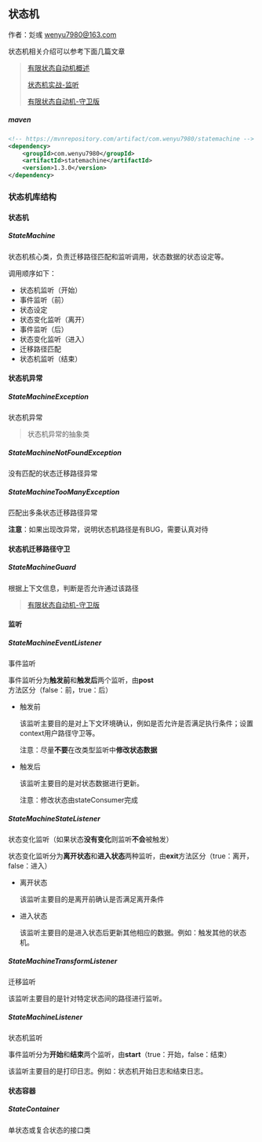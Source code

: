 ## 状态机

作者：彣彧 wenyu7980@163.com

状态机相关介绍可以参考下面几篇文章

> [有限状态自动机概述](https://www.jianshu.com/p/01b5a98c5e9b)
>
> [状态机实战-监听](https://www.jianshu.com/p/75ca23800020)
>
> [有限状态自动机-守卫版](https://www.jianshu.com/p/97db3c14fb85)

##### maven
```xml
<!-- https://mvnrepository.com/artifact/com.wenyu7980/statemachine -->
<dependency>
    <groupId>com.wenyu7980</groupId>
    <artifactId>statemachine</artifactId>
    <version>1.3.0</version>
</dependency>
```
### 状态机库结构

#### 状态机

##### StateMachine

状态机核心类，负责迁移路径匹配和监听调用，状态数据的状态设定等。

调用顺序如下：

+ 状态机监听（开始）
+ 事件监听（前）
+ 状态设定
+ 状态变化监听（离开）
+ 事件监听（后）
+ 状态变化监听（进入）
+ 迁移路径匹配
+ 状态机监听（结束）



#### 状态机异常

##### StateMachineException 

状态机异常

> 状态机异常的抽象类

##### StateMachineNotFoundException

没有匹配的状态迁移路径异常

##### StateMachineTooManyException 

匹配出多条状态迁移路径异常

**注意**：如果出现改异常，说明状态机路径是有BUG，需要认真对待

#### 状态机迁移路径守卫

##### StateMachineGuard

根据上下文信息，判断是否允许通过该路径

> [有限状态自动机-守卫版](https://www.jianshu.com/p/97db3c14fb85)

#### 监听

##### StateMachineEventListener

事件监听

事件监听分为**触发前**和**触发后**两个监听，由**post**方法区分（false：前，true：后）

+ 触发前

  该监听主要目的是对上下文环境确认，例如是否允许是否满足执行条件；设置context用户路径守卫等。

  注意：尽量**不要**在改类型监听中**修改状态数据**

+ 触发后

  该监听主要目的是对状态数据进行更新。

  注意：修改状态由stateConsumer完成

##### StateMachineStateListener

状态变化监听（如果状态**没有变化**则监听**不会**被触发）

状态变化监听分为**离开状态**和**进入状态**两种监听，由**exit**方法区分（true：离开，false：进入）

+ 离开状态

  该监听主要目的是离开前确认是否满足离开条件

+ 进入状态

  该监听主要目的是进入状态后更新其他相应的数据。例如：触发其他的状态机。

##### StateMachineTransformListener 

迁移监听

该监听主要目的是针对特定状态间的路径进行监听。

##### StateMachineListener 

状态机监听

事件监听分为**开始**和**结束**两个监听，由**start**（true：开始，false：结束）

该监听主要目的是打印日志。例如：状态机开始日志和结束日志。

#### 状态容器

##### StateContainer

单状态或复合状态的接口类
